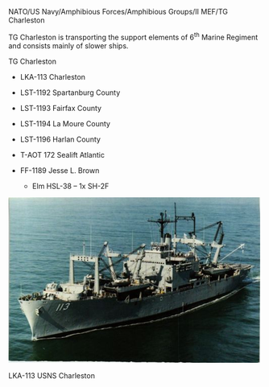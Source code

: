 NATO/US Navy/Amphibious Forces/Amphibious Groups/II MEF/TG Charleston

TG Charleston is transporting the support elements of 6<sup>th</sup>
Marine Regiment and consists mainly of slower ships.

TG Charleston

  - LKA-113 Charleston

  - LST-1192 Spartanburg County

  - LST-1193 Fairfax County

  - LST-1194 La Moure County

  - LST-1196 Harlan County

  - T-AOT 172 Sealift Atlantic

  - FF-1189 Jesse L. Brown
    
      - Elm HSL-38 – 1x
SH-2F

![](/assets/images/nato/us/navy/amphibious/mef/charleston/image1.jpg)

LKA-113 USNS Charleston
